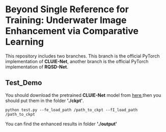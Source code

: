 # Beyond Single Reference for Training: Underwater Image Enhancement via Comparative Learning
This repository includes two branches. This branch is the official PyTorch implementation of **CLUIE-Net**, another branch is the official PyTorch implementation of **RQSD-Net**.
## Test_Demo
You should download the pretrained **CLUIE-Net** model from [here](https://drive.google.com/drive/folders/1uecaMgi3hqUy6PXIUUqAJaxkFNPLosAL?usp=sharing),then you should put them in the folder  **'./ckpt'**.
```
python test.py --fe_load_path /path_to_ckpt --fI_load_path /path_to_ckpt 
```
You can find the enhanced results in folder **'./output'**

